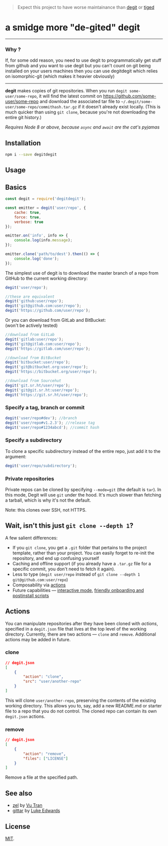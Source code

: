 > Expect this project to have worse maintainance than [degit](https://github.com/Rich-Harris/degit) or [tiged](https://github.com/tiged/tiged)

# a smidge more "de-gited" degit

---

### Why ?

If, for some odd reason, you need to use degit to programmatically get stuff from github and you want to use degit but you can't count on git being installed on your users machines then you can use degitdegit which relies on isomorphic-git (which makes it heavier obviously)

---

**degit** makes copies of git repositories. When you run `degit some-user/some-repo`, it will find the latest commit on https://github.com/some-user/some-repo and download the associated tar file to `~/.degit/some-user/some-repo/commithash.tar.gz` if it doesn't already exist locally. (This is much quicker than using `git clone`, because you're not downloading the entire git history.)

_Requires Node 8 or above, because `async` and `await` are the cat's pyjamas_

## Installation

```bash
npm i --save degitdegit
```

## Usage

## Basics

```js
const degit = require('degitdegit');

const emitter = degit('user/repo', {
	cache: true,
	force: true,
	verbose: true
});

emitter.on('info', info => {
	console.log(info.message);
});

emitter.clone('path/to/dest').then(() => {
	console.log('done');
});
```

The simplest use of degit is to download the master branch of a repo from GitHub to the current working directory:

```js
degit('user/repo');

//these are equivalent
degit('github:user/repo');
degit('git@github.com:user/repo');
degit('https://github.com/user/repo');
```

Or you can download from GitLab and BitBucket:  
(won't be actively tested)

```js
//download from GitLab
degit('gitlab:user/repo');
degit('git@gitlab.com:user/repo');
degit('https://gitlab.com/user/repo');

//download from BitBucket
degit('bitbucket:user/repo');
degit('git@bitbucket.org:user/repo');
degit('https://bitbucket.org/user/repo');

//download from Sourcehut
degit('git.sr.ht/user/repo');
degit('git@git.sr.ht:user/repo');
degit('https://git.sr.ht/user/repo');
```

### Specify a tag, branch or commit

```js
degit('user/repo#dev'); //branch
degit('user/repo#v1.2.3'); //release tag
degit('user/repo#1234abcd'); //commit hash
```

### Specify a subdirectory

To clone a specific subdirectory instead of the entire repo, just add it to the argument:

```js
degit('user/repo/subdirectory');
```

### Private repositories

Private repos can be cloned by specifying `--mode=git` (the default is `tar`). In this mode, Degit will use `git` under the hood. It's much slower than fetching a tarball, which is why it's not the default.

Note: this clones over SSH, not HTTPS.

## Wait, isn't this just `git clone --depth 1`?

A few salient differences:

- If you `git clone`, you get a `.git` folder that pertains to the project template, rather than your project. You can easily forget to re-init the repository, and end up confusing yourself
- Caching and offline support (if you already have a `.tar.gz` file for a specific commit, you don't need to fetch it again).
- Less to type (`degit user/repo` instead of `git clone --depth 1 git@github.com:user/repo`)
- Composability via [actions](#actions)
- Future capabilities — [interactive mode](https://github.com/Rich-Harris/degit/issues/4), [friendly onboarding and postinstall scripts](https://github.com/Rich-Harris/degit/issues/6)

## Actions

You can manipulate repositories after they have been cloned with _actions_, specified in a `degit.json` file that lives at the top level of the working directory. Currently, there are two actions — `clone` and `remove`. Additional actions may be added in future.

### clone

```json
// degit.json
[
	{
		"action": "clone",
		"src": "user/another-repo"
	}
]
```

This will clone `user/another-repo`, preserving the contents of the existing working directory. This allows you to, say, add a new README.md or starter file to a repo that you do not control. The cloned repo can contain its own `degit.json` actions.

### remove

```json
// degit.json
[
	{
		"action": "remove",
		"files": ["LICENSE"]
	}
]
```

Remove a file at the specified path.

## See also

- [zel](https://github.com/vutran/zel) by [Vu Tran](https://twitter.com/tranvu)
- [gittar](https://github.com/lukeed/gittar) by [Luke Edwards](https://twitter.com/lukeed05)

## License

[MIT](LICENSE.md).
